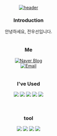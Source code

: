 <div align=center>
  
[![header](https://capsule-render.vercel.app/api?type=waving&color=0:6A5ACD,100:00BFFF&height=200&section=header&text=Hello,%20World!%20&fontSize=40&fontColor=ffffff)]()

### Introduction
안녕하세요, 전우선입니다.
<br/><br/>

### Me
[![Naver Blog](https://img.shields.io/badge/Naver%20Blog-03C75A?style=for-the-badge&logo=Naver&logoColor=white)](https://blog.naver.com/jeonwooseon)<br/>
[![Email](https://img.shields.io/badge/wooxexn@gmail.com-EA4335?style=flat&logo=gmail&logoColor=white)](mailto:wooxexn@gmail.com)
<br/><br/>

### I've Used
<img src="https://img.shields.io/badge/JavaScript-F7DF1E?style=flat&logo=JavaScript&logoColor=white"/>
<img src="https://img.shields.io/badge/Java-007396?style=flat&logo=openjdk&logoColor=white"/>
<img src="https://img.shields.io/badge/HTML-E34F26?style=flat&logo=html5&logoColor=white"/>
<img src="https://img.shields.io/badge/CSS-1572B6?style=flat&logo=css3&logoColor=white"/>
<img src="https://img.shields.io/badge/Bootstrap-7952B3?style=flat&logo=bootstrap&logoColor=white"/>
<br/>
<br/><br/>

### tool
<img src="https://img.shields.io/badge/Figma-F24E1E?style=flat&logo=figma&logoColor=white"/>
<img src="https://img.shields.io/badge/Git-05032?style=flat&logo=git&logoColor=white"/>
<img src="https://img.shields.io/badge/GitHub-181717?style=flat&logo=github&logoColor=white"/>
<img src="https://img.shields.io/badge/Notion-000000?style=flat&logo=notion&logoColor=white"/>
<br/><br/>

</div>

